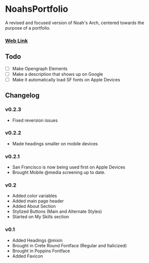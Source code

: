 # NoahsPortfolio
 A revised and focused version of Noah's Arch, centered towards the purpose of a portfolio.
### [Web Link](https://condescending-curran-2f2aa4.netlify.app/)

## Todo
- [ ] Make Opengraph Elements
- [ ] Make a description that shows up on Google
- [ ] Make it automatically load SF fonts on Apple Devices

## Changelog
### v0.2.3
- Fixed reversion issues
### v0.2.2
- Made headings smaller on mobile devices
### v0.2.1
- San Francisco is now being used first on Apple Devices
- Brought Mobile @media screening up to date. 
### v0.2
- Added color variables
- Added main page header
- Added About Section
- Stylized Buttons (Main and Alternate Styles)
- Started on My Skills section
### v0.1
- Added Headings @mixin
- Brought in Crete Round Fontface (Regular and Italicized)
- Brought in Poppins Fontface
- Added Favicon
